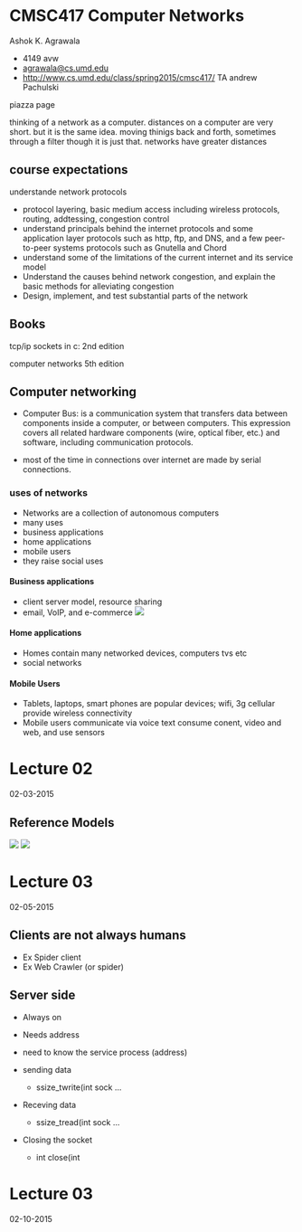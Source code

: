 CMSC417 Computer Networks
===========================================

Ashok K. Agrawala
- 4149 avw
- agrawala@cs.umd.edu
- http://www.cs.umd.edu/class/spring2015/cmsc417/
TA andrew Pachulski

piazza page


thinking of a network as a computer. 
distances on a computer are very short. but it is the same idea.
moving thinigs back and forth, sometimes through a filter though it is just that.
networks have greater distances


## course expectations
understande network protocols
- protocol layering, basic medium access including wireless protocols, routing, addtessing, congestion control
- understand principals behind the internet protocols and some application layer protocols such as http, ftp, and DNS, and a few peer-to-peer systems protocols such as Gnutella and Chord
- understand some of the limitations of the current internet and its service model
- Understand the causes behind network congestion, and explain the basic methods for alleviating congestion
- Design, implement, and test substantial parts of the network


## Books



tcp/ip sockets in c: 2nd edition

computer networks 5th edition


## Computer networking
- Computer Bus: is a communication system that transfers data between components inside a computer, or between computers. This expression covers all related hardware components (wire, optical fiber, etc.) and software, including communication protocols.

- most of the time in connections over internet are made by serial connections. 


### uses of networks
- Networks are a collection of autonomous computers
- many uses
 - business applications
 - home applications
 - mobile users
- they raise social uses

#### Business applications
- client server model, resource sharing
- email, VoIP, and e-commerce
![](http://clientservicesupport.com/wp-content/uploads/2014/11/11fig01.jpg)

#### Home applications
- Homes contain many networked devices, computers tvs etc
- social networks

#### Mobile Users
- Tablets, laptops, smart phones are popular devices; wifi, 3g cellular provide wireless connectivity
- Mobile users communicate via voice text consume conent, video and web, and use sensors


# Lecture 02
02-03-2015


## Reference Models
![](http://1.bp.blogspot.com/-XxGg1fOQ-mo/T8zFKiUiNcI/AAAAAAAAB1o/EXDIjbc1QuU/s1600/OSI-TCP.png)
![](http://3.bp.blogspot.com/_wH4q7agRmuY/SwWKBPIHUhI/AAAAAAAAAG8/mg9xDu3ICrw/s1600/TCP+IP1.bmp)

# Lecture 03
02-05-2015

## Clients are not always humans
- Ex Spider client
- Ex Web Crawler (or spider)

## Server side
- Always on
- Needs address
- need to know the service process (address)

- sending data
    - ssize_twrite(int sock ...
- Receving data
    - ssize_tread(int sock ...
- Closing the socket 
    - int close(int
    
# Lecture 03
02-10-2015






